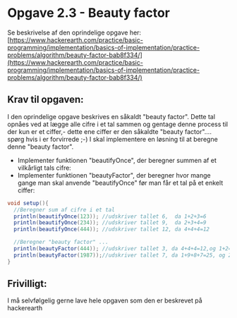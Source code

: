 # Opgave 2.3 - Beauty factor

Se beskrivelse af den oprindelige opgave her:
[https://www.hackerearth.com/practice/basic-programming/implementation/basics-of-implementation/practice-problems/algorithm/beauty-factor-bab8f334/](https://www.hackerearth.com/practice/basic-programming/implementation/basics-of-implementation/practice-problems/algorithm/beauty-factor-bab8f334/)

## Krav til opgaven:
I den oprindelige opgave beskrives en såkaldt "beauty factor". Dette tal opnåes ved at lægge alle cifre i et tal sammen og gentage denne process til der kun er et ciffer,- dette ene ciffer er den såkaldte "beauty factor".... spørg hvis i er forvirrede ;-)
I skal implementere en løsning til at beregne denne "beauty factor".

- Implementer funktionen "beautifyOnce", der beregner summen af et vilkårligt tals cifre:
- Implementer funktionen "beautyFactor", der beregner hvor mange gange man skal anvende "beautifyOnce" før man får et tal på et enkelt ciffer:

```java
void setup(){
  //Beregner sum af cifre i et tal
  println(beautifyOnce(123)); //udskriver tallet 6,  da 1+2+3=6
  println(beautifyOnce(234)); //udskriver tallet 9,  da 2+3+4=9
  println(beautifyOnce(444)); //udskriver tallet 12, da 4+4+4=12

  //Beregner "beauty factor" ...
  println(beautyFactor(444)); //udskriver tallet 3, da 4+4+4=12,og 1+2=3
  println(beautyFactor(1987));//udskriver tallet 7, da 1+9+8+7=25, og 2+5=7
}
```

## Frivilligt:
I må selvfølgelig gerne lave hele opgaven som den er beskrevet på hackerearth



